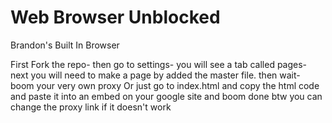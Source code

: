 # Web Browser Unblocked
Brandon's Built In Browser

First Fork the repo- then go to settings- you will see a tab called pages-
next you will need to make a page by added the master file. then wait-
boom your very own proxy
Or just go to index.html and copy the html code and paste it into an embed on your google site and boom done btw you can change the proxy link if it doesn't work
